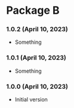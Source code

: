 # Package B

### 1.0.2 (April 10, 2023)

- Something

### 1.0.1 (April 10, 2023)

- Something

### 1.0.0 (April 10, 2023)

- Initial version
